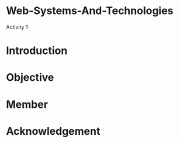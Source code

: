 # Web-Systems-And-Technologies
Activity 1

# Introduction

# Objective

# Member

# Acknowledgement



